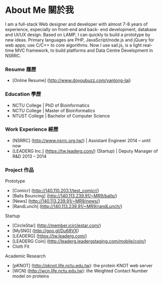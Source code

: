 # About Me 關於我
I am a full-stack Web designer and developer with almost 7-8 years of experience, especially on front-end and back- end development, database and UI/UX design. Based on LAMP, I can quickly to build a prototype by new ideas. Primary languages are PHP, JavaScript/node.js and jQuery for web apps; use C/C++ to core algorithms. Now I use sail.js, is a light real-time MVC framework, to build platforms and Data Centre Development in NSRRC.


### Resume 履歷  
 - [Online Resume] (http://www.doyoubuzz.com/yanlong-lai)

### Education 學歷
 - NCTU College | PhD of Bioinformatics  
 - NCTU College | Master of Bioinformatics  
 - NTUST College | Bachelor of Computer Science  

### Work Experience 經歷
 - [NSRRC] (http://www.nsrrc.org.tw/) | Assistant Engineer 2014 – until now
 - [LEADERG Inc.] (https://tw.leaderg.com/) (Startup) | Deputy Manager of R&D 2013 – 2014

### Project 作品
Prototype  

 - [Comicr] (http://140.110.203.1/test_comicr/)  
 - [Balls Bouncing] (http://140.113.239.91/~MR9/balls/)  
 - [News] (http://140.113.239.91/~MR9/news/)  
 - [RandLunch] (http://140.113.239.91/~MR9/randLunch/)  

Startup  

 - [CircleStar] (http://member.icirclestar.com/)  
 - [MySNG] (http://goo.gl/Du68VX)  
 - [LEADERG] (https://tw.leaderg.com/)  
 - [LEADERG Coin] (http://leaderg.leadergstaging.com/mobile/coin/)  
 - Cloth Fit  

Academic Research  

 - [pKNOT] (http://pknot.life.nctu.edu.tw): the protein KNOT web server
 - [WCN] (http://wcn.life.nctu.edu.tw): the Weighted Contact Number model on proteins
